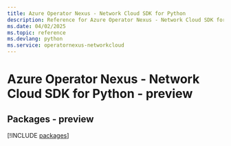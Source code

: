```yaml
---
title: Azure Operator Nexus - Network Cloud SDK for Python
description: Reference for Azure Operator Nexus - Network Cloud SDK for Python
ms.date: 04/02/2025
ms.topic: reference
ms.devlang: python
ms.service: operatornexus-networkcloud
---
```

# Azure Operator Nexus - Network Cloud SDK for Python - preview
## Packages - preview
[!INCLUDE [packages](operator-nexus---network-cloud-index.md)]
